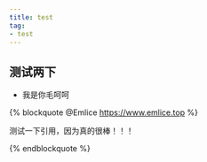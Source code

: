 ```yaml
---
title: test
tag: 
- test
---
```




## 测试两下



- 我是你毛呵呵




{% blockquote @Emlice https://www.emlice.top %}

测试一下引用，因为真的很棒！！！

{% endblockquote %}